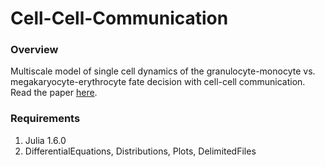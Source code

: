 # Cell-Cell-Communication

### Overview

Multiscale model of single cell dynamics of the granulocyte-monocyte vs. megakaryocyte-erythrocyte fate decision with cell-cell communication. Read the paper [here](https://www.biorxiv.org/content/10.1101/2021.03.31.437948v1).


### Requirements

1. Julia 1.6.0
2. DifferentialEquations, Distributions, Plots, DelimitedFiles

